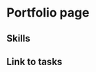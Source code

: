 #                                                           Portfolio page

## Skills
## Link to tasks



